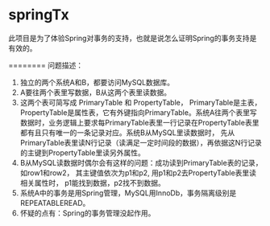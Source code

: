 
springTx
========

此项目是为了体验Spring对事务的支持，也就是说怎么证明Spring的事务支持是有效的。 

========
问题描述：
  1. 独立的两个系统A和B，都要访问MySQL数据库。
  2. A要往两个表里写数据，B从这两个表里读数据。
  3. 这两个表可简写成 PrimaryTable 和 PropertyTable， PrimaryTable是主表， PropertyTable是属性表，它有外键指向PrimaryTable。系统A往两个表里写数据时，业务逻辑上要求每PrimaryTable表里一行记录在PropertyTable表里都有且只有唯一的一条记录对应。系统B从MySQL里读数据时， 先从PrimaryTable表里读N行记录（读满足一定时间段的数据），再依据这N行记录的主键到PropertyTable里读另外属性。
  4. B从MySQL读数据时偶尔会有这样的问题：成功读到PrimaryTable表的记录，如row1和row2， 其主键值依次为p1和p2, 用p1和p2去PropertyTable表里读相关属性时， p1能找到数据，p2找不到数据。
  5. 系统A中的事务是用Spring管理，MySQL用InnoDb，事务隔离级别是REPEATABLEREAD。
  6. 怀疑的点有：Spring的事务管理没起作用。
